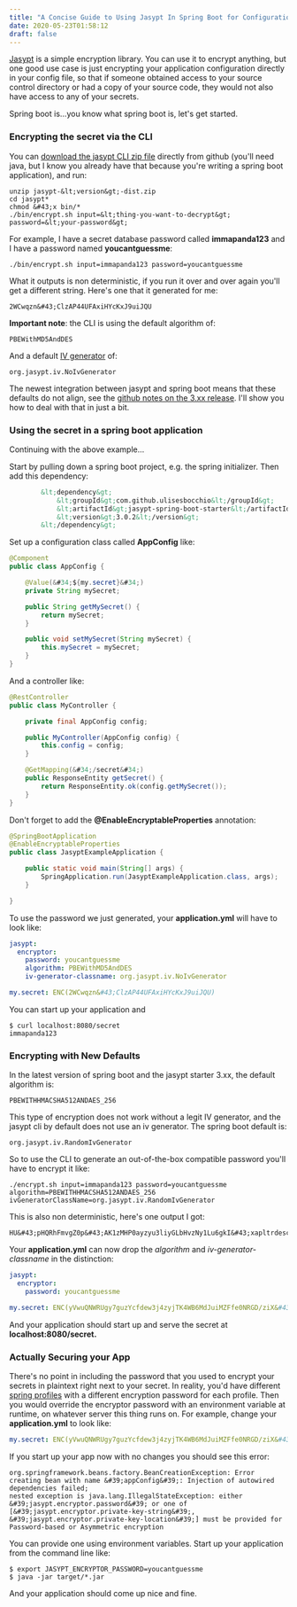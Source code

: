 ```yaml
---
title: "A Concise Guide to Using Jasypt In Spring Boot for Configuration Encryption"
date: 2020-05-23T01:58:12
draft: false
---
```


[Jasypt](http://www.jasypt.org/) is a simple encryption library. You can use it to encrypt anything, but one good use case is just encrypting your application configuration directly in your config file, so that if someone obtained access to your source control directory or had a copy of your source code, they would not also have access to any of your secrets.

Spring boot is...you know what spring boot is, let&#39;s get started.

### Encrypting the secret via the CLI

You can [download the jasypt CLI zip file](https://github.com/jasypt/jasypt) directly from github (you&#39;ll need java, but I know you already have that because you&#39;re writing a spring boot application), and run:

```
unzip jasypt-&lt;version&gt;-dist.zip
cd jasypt*
chmod &#43;x bin/*
./bin/encrypt.sh input=&lt;thing-you-want-to-decrypt&gt; password=&lt;your-password&gt;
```

For example, I have a secret database password called **immapanda123** and I have a password named **youcantguessme**:

```
./bin/encrypt.sh input=immapanda123 password=youcantguessme

```

What it outputs is non deterministic, if you run it over and over again you&#39;ll get a different string. Here&#39;s one that it generated for me:

```
2WCwqzn&#43;ClzAP44UFAxiHYcKxJ9uiJQU
```

**Important note**: the CLI is using the default algorithm of:

```
PBEWithMD5AndDES
```

And a default [IV generator](https://en.wikipedia.org/wiki/Initialization_vector) of:

```
org.jasypt.iv.NoIvGenerator
```

The newest integration between jasypt and spring boot means that these defaults do not align, see the [github notes on the 3.xx release](https://github.com/ulisesbocchio/jasypt-spring-boot#update-11242019-version-300-release-includes). I&#39;ll show you how to deal with that in just a bit.

### Using the secret in a spring boot application

Continuing with the above example...

Start by pulling down a spring boot project, e.g. the spring initializer. Then add this dependency:

```xml
        &lt;dependency&gt;
            &lt;groupId&gt;com.github.ulisesbocchio&lt;/groupId&gt;
            &lt;artifactId&gt;jasypt-spring-boot-starter&lt;/artifactId&gt;
            &lt;version&gt;3.0.2&lt;/version&gt;
        &lt;/dependency&gt;

```

Set up a configuration class called **AppConfig** like:

```java
@Component
public class AppConfig {

    @Value(&#34;${my.secret}&#34;)
    private String mySecret;

    public String getMySecret() {
        return mySecret;
    }

    public void setMySecret(String mySecret) {
        this.mySecret = mySecret;
    }
}

```

And a controller like:

```java
@RestController
public class MyController {

    private final AppConfig config;

    public MyController(AppConfig config) {
        this.config = config;
    }

    @GetMapping(&#34;/secret&#34;)
    public ResponseEntity getSecret() {
        return ResponseEntity.ok(config.getMySecret());
    }
}

```

Don&#39;t forget to add the **@EnableEncryptableProperties** annotation:

```java
@SpringBootApplication
@EnableEncryptableProperties
public class JasyptExampleApplication {

    public static void main(String[] args) {
        SpringApplication.run(JasyptExampleApplication.class, args);
    }

}

```

To use the password we just generated, your **application.yml** will have to look like:

```yaml
jasypt:
  encryptor:
    password: youcantguessme
    algorithm: PBEWithMD5AndDES
    iv-generator-classname: org.jasypt.iv.NoIvGenerator

my.secret: ENC(2WCwqzn&#43;ClzAP44UFAxiHYcKxJ9uiJQU)

```

You can start up your application and

```
$ curl localhost:8080/secret
immapanda123
```

### Encrypting with New Defaults

In the latest version of spring boot and the jasypt starter 3.xx, the default algorithm is:

```
PBEWITHHMACSHA512ANDAES_256

```

This type of encryption does not work without a legit IV generator, and the jasypt cli by default does not use an iv generator. The spring boot default is:

```
org.jasypt.iv.RandomIvGenerator

```

So to use the CLI to generate an out-of-the-box compatible password you&#39;ll have to encrypt it like:

```
./encrypt.sh input=immapanda123 password=youcantguessme algorithm=PBEWITHHMACSHA512ANDAES_256 ivGeneratorClassName=org.jasypt.iv.RandomIvGenerator

```

This is also non deterministic, here&#39;s one output I got:

```
HU&#43;pHQRhFmvgZ0p&#43;AK1zMHP0ayzyu3liyGLbHvzNy1Lu6gkI&#43;xapltrdescWNdAv
```

Your **application.yml** can now drop the _algorithm_ and _iv-generator-classname_ in the distinction:

```yaml
jasypt:
  encryptor:
    password: youcantguessme

my.secret: ENC(yVwuQNWRUgy7guzYcfdew3j4zyjTK4WB6MdJuiMZFfe0NRGD/ziX&#43;p73ORWNze3I)

```

And your application should start up and serve the secret at **localhost:8080/secret.**

### Actually Securing your App

There&#39;s no point in including the password that you used to encrypt your secrets in plaintext right next to your secret. In reality, you&#39;d have different [spring profiles](https://docs.spring.io/spring-boot/docs/current/reference/html/spring-boot-features.html#boot-features-profiles) with a different encryption password for each profile. Then you would override the encryptor password with an environment variable at runtime, on whatever server this thing runs on. For example, change your **application.yml** to look like:

```yaml
my.secret: ENC(yVwuQNWRUgy7guzYcfdew3j4zyjTK4WB6MdJuiMZFfe0NRGD/ziX&#43;p73ORWNze3I)
```

If you start up your app now with no changes you should see this error:

```
org.springframework.beans.factory.BeanCreationException: Error creating bean with name &#39;appConfig&#39;: Injection of autowired dependencies failed;
nested exception is java.lang.IllegalStateException: either &#39;jasypt.encryptor.password&#39; or one of
[&#39;jasypt.encryptor.private-key-string&#39;, &#39;jasypt.encryptor.private-key-location&#39;] must be provided for Password-based or Asymmetric encryption

```

You can provide one using environment variables. Start up your application from the command line like:

```
$ export JASYPT_ENCRYPTOR_PASSWORD=youcantguessme
$ java -jar target/*.jar

```

And your application should come up nice and fine.
